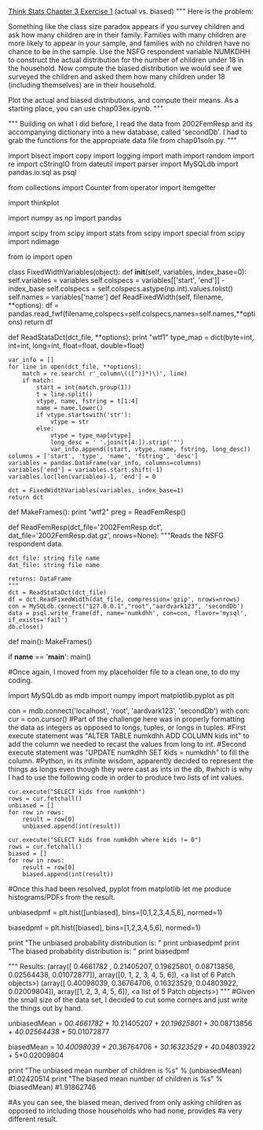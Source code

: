 [Think Stats Chapter 3 Exercise 1](http://greenteapress.com/thinkstats2/html/thinkstats2004.html#toc31) (actual vs. biased)
"""
Here is the problem:

Something like the class size paradox appears if you survey children and ask how many children are in their family. Families with many children are more likely to appear in your sample, and families with no children have no chance to be in the sample.
Use the NSFG respondent variable NUMKDHH to construct the actual distribution for the number of children under 18 in the household.
Now compute the biased distribution we would see if we surveyed the children and asked them how many children under 18 (including themselves) are in their household.

Plot the actual and biased distributions, and compute their means. As a starting place, you can use chap03ex.ipynb.
"""

"""
Building on what I did before, I read the data from 2002FemResp and its accompanying dictionary into a new database, called 'secondDb'.
I had to grab the functions for the appropriate data file from chap01soln.py.
"""



import bisect
import copy
import logging
import math
import random
import re
import cStringIO
from dateutil import parser
import MySQLdb
import pandas.io.sql as psql


from collections import Counter
from operator import itemgetter

import thinkplot

import numpy as np
import pandas 

import scipy
from scipy import stats
from scipy import special
from scipy import ndimage

from io import open

class FixedWidthVariables(object):
    def __init__(self, variables, index_base=0):
        self.variables = variables
        self.colspecs = variables[['start', 'end']] - index_base
        self.colspecs = self.colspecs.astype(np.int).values.tolist()
        self.names = variables['name']
    def ReadFixedWidth(self, filename, **options):
        df = pandas.read_fwf(filename,colspecs=self.colspecs,names=self.names,**options)
        return df

def ReadStataDct(dct_file, **options):
    print "wtf1"
    type_map = dict(byte=int, int=int, long=int, float=float, double=float)

    var_info = []
    for line in open(dct_file, **options):
        match = re.search( r'_column\(([^)]*)\)', line)
        if match:
            start = int(match.group(1))
            t = line.split()
            vtype, name, fstring = t[1:4]
            name = name.lower()
            if vtype.startswith('str'):
                vtype = str
            else:
                vtype = type_map[vtype]
                long_desc = ' '.join(t[4:]).strip('"')
                var_info.append((start, vtype, name, fstring, long_desc))
    columns = ['start', 'type', 'name', 'fstring', 'desc']
    variables = pandas.DataFrame(var_info, columns=columns)
    variables['end'] = variables.start.shift(-1)
    variables.loc[len(variables)-1, 'end'] = 0

    dct = FixedWidthVariables(variables, index_base=1)
    return dct
def MakeFrames():
    print "wtf2"
    preg = ReadFemResp()

def ReadFemResp(dct_file='2002FemResp.dct',
                dat_file='2002FemResp.dat.gz',
                nrows=None):
    """Reads the NSFG respondent data.

    dct_file: string file name
    dat_file: string file name

    returns: DataFrame
    """
    dct = ReadStataDct(dct_file)
    df = dct.ReadFixedWidth(dat_file, compression='gzip', nrows=nrows)
    con = MySQLdb.connect("127.0.0.1","root","aardvark123", 'secondDb')
    data = psql.write_frame(df, name='numkdhh', con=con, flavor='mysql', if_exists='fail')
    db.close()


def main():
    MakeFrames()

if __name__ == '__main__':
    main()

#Once again, I moved from my placeholder file to a clean one, to do my coding.

import MySQLdb as mdb
import numpy
import matplotlib.pyplot as plt


con = mdb.connect('localhost', 'root', 'aardvark123', 'secondDb')
with con:
    cur = con.cursor()
    #Part of the challenge here was in properly formatting the data as integers as opposed to longs, tuples, or longs in tuples.
    #First execute statement was "ALTER TABLE numkdhh ADD COLUMN kids int" to add the column we needed to recast the values from long to int.
    #Second execute statement was "UPDATE numkdhh SET kids = numkdhh" to fill the column.
    #Python, in its infinite wisdom, apparently decided to represent the things as longs even though they were cast as ints in the db,
    #which is why I had to use the following code in order to produce two lists of int values.

    cur.execute("SELECT kids from numkdhh")
    rows = cur.fetchall()
    unbiased = []
    for row in rows:
        result = row[0]
        unbiased.append(int(result))

    cur.execute("SELECT kids from numkdhh where kids != 0")
    rows = cur.fetchall()
    biased = []
    for row in rows:
        result = row[0]
        biased.append(int(result))

#Once this had been resolved, pyplot from matplotlib let me produce histograms/PDFs from the result.

unbiasedpmf = plt.hist([unbiased], bins=[0,1,2,3,4,5,6], normed=1)


biasedpmf = plt.hist([biased], bins=[1,2,3,4,5,6], normed=1)

print "The unbiased probability distribution is: " 
print unbiasedpmf
print "The biased probability distribution is: " 
print biasedpmf

"""
Results:
(array([ 0.4661782 ,  0.21405207,  0.19625801,  0.08713856,  0.02564438, 0.01072877]), array([0, 1, 2, 3, 4, 5, 6]), <a list of 6 Patch objects>)
(array([ 0.40098039,  0.36764706,  0.16323529,  0.04803922,  0.02009804]), array([1, 2, 3, 4, 5, 6]), <a list of 5 Patch objects>)
"""
#Given the small size of the data set, I decided to cut some corners and just write the things out by hand.

unbiasedMean = 0*0.4661782 + 1*0.21405207 + 2*0.19625801 + 3*0.08713856 + 4*0.02564438 + 5*0.01072877

biasedMean = 1*0.40098039 + 2*0.36764706 + 3*0.16323529 + 4*0.04803922 + 5*0.02009804

print "The unbiased mean number of children is %s" % (unbiasedMean) #1.02420514
print "The biased mean number of children is %s" % (biasedMean) #1.91862746

#As you can see, the biased mean, derived from only asking children as opposed to including those households who had none, provides
#a very different result.
